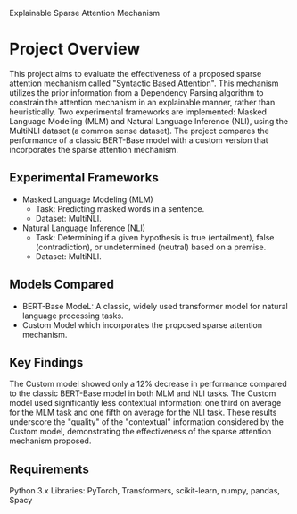 Explainable Sparse Attention Mechanism
# Project Overview
This project aims to evaluate the effectiveness of a proposed sparse attention mechanism called "Syntactic Based Attention". This mechanism utilizes the prior information from a Dependency Parsing algorithm to constrain the attention mechanism in an explainable manner, rather than heuristically. Two experimental frameworks are implemented: Masked Language Modeling (MLM) and Natural Language Inference (NLI), using the MultiNLI dataset (a common sense dataset). The project compares the performance of a classic BERT-Base model with a custom version that incorporates the sparse attention mechanism.

## Experimental Frameworks
* Masked Language Modeling (MLM)
  - Task: Predicting masked words in a sentence.
  - Dataset: MultiNLI.
* Natural Language Inference (NLI)
  - Task: Determining if a given hypothesis is true (entailment), false (contradiction), or undetermined (neutral) based on a premise.
  - Dataset: MultiNLI.
## Models Compared
 * BERT-Base ModeL: A classic, widely used transformer model for natural language processing tasks.
 *  Custom Model which incorporates the proposed sparse attention mechanism.
## Key Findings
The Custom model showed only a 12% decrease in performance compared to the classic BERT-Base model in both MLM and NLI tasks.
The Custom model used significantly less contextual information: one third on average for the MLM task and one fifth on average for the NLI task.
These results underscore the "quality" of the "contextual" information considered by the Custom model, demonstrating the effectiveness of the sparse attention mechanism proposed.
## Requirements
Python 3.x
Libraries: PyTorch, Transformers, scikit-learn, numpy, pandas, Spacy
